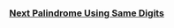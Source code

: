 ### [Next Palindrome Using Same Digits](https://leetcode.com/problems/next-palindrome-using-same-digits)

